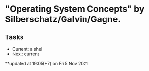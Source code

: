 # "Operating System Concepts" by Silberschatz/Galvin/Gagne.

## Tasks

* Current: a shel
* Next: current

**updated at 19:05(+7) on Fri 5 Nov 2021

